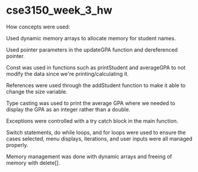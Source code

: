 # cse3150_week_3_hw

How concepts were used:

Used dynamic memory arrays to allocate memory for student names.

Used pointer parameters in the updateGPA function and dereferenced pointer.

Const was used in functions such as printStudent and averageGPA to not modify the data since we're printing/calculating it.

References were used through the addStudent function to make it able to change the size variable.

Type casting was used to print the average GPA where we needed to display the GPA as an integer rather than a double.

Exceptions were controlled with a try catch block in the main function.

Switch statements, do while loops, and for loops were used to ensure the cases selected, menu displays, iterations, and user inputs were all managed properly.

Memory management was done with dynamic arrays and freeing of memory with delete[].
